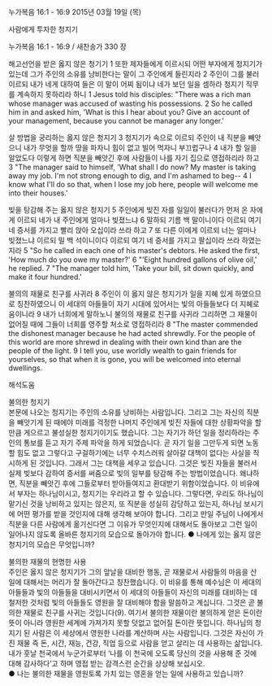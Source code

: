 누가복음 16:1 - 16:9 
2015년 03월 19일 (목)

사람에게 투자한 청지기



누가복음 16:1 - 16:9 / 새찬송가 330 장


해고선언을 받은 옳지 않은 청기기
1 또한 제자들에게 이르시되 어떤 부자에게 청지기가 있는데 그가 주인의 소유를 낭비한다는 말이 그 주인에게 들린지라 2 주인이 그를 불러 이르되 내가 네게 대하여 들은 이 말이 어찌 됨이냐 네가 보던 일을 셈하라 청지기 직무를 계속하지 못하리라 하니
1 Jesus told his disciples: "There was a rich man whose manager was accused of wasting his possessions. 2 So he called him in and asked him, 'What is this I hear about you? Give an account of your management, because you cannot be manager any longer.'     

살 방법을 궁리하는 옳지 않은 청지기
3 청지기가 속으로 이르되 주인이 내 직분을 빼앗으니 내가 무엇을 할까 땅을 파자니 힘이 없고 빌어 먹자니 부끄럽구나 4 내가 할 일을 알았도다 이렇게 하면 직분을 빼앗긴 후에 사람들이 나를 자기 집으로 영접하리라 하고 
3 "The manager said to himself, 'What shall I do now? My master is taking away my job. I'm not strong enough to dig, and I'm ashamed to beg-- 4 I know what I'll do so that, when I lose my job here, people will welcome me into their houses.'  

빚을 탕감해 주는 옳지 않은 청지기
5 주인에게 빚진 자를 일일이 불러다가 먼저 온 자에게 이르되 네가 내 주인에게 얼마나 빚졌느냐 6 말하되 기름 백 말이니이다 이르되 여기 네 증서를 가지고 빨리 앉아 오십이라 쓰라 하고 7 또 다른 이에게 이르되 너는 얼마나 빚졌느냐 이르되 밀 백 석이니이다 이르되 여기 네 증서를 가지고 팔십이라 쓰라 하였는지라 
5 "So he called in each one of his master's debtors. He asked the first, 'How much do you owe my master?' 6 "'Eight hundred gallons of olive oil,' he replied. 7 "The manager told him, 'Take your bill, sit down quickly, and make it four hundred.'    

불의의 재물로 친구를 사귀라 
8 주인이 이 옳지 않은 청지기가 일을 지혜 있게 하였으므로 칭찬하였으니 이 세대의 아들들이 자기 시대에 있어서는 빛의 아들들보다 더 지혜로움이니라 9 내가 너희에게 말하노니 불의의 재물로 친구를 사귀라 그리하면 그 재물이 없어질 때에 그들이 너희를 영주할 처소로 영접하리라 
8 "The master commended the dishonest manager because he had acted shrewdly. For the people of this world are more shrewd in dealing with their own kind than are the people of the light. 9 I tell you, use worldly wealth to gain friends for yourselves, so that when it is gone, you will be welcomed into eternal dwellings.

해석도움





불의한 청지기  
본문에 나오는 청지기는 주인의 소유를 낭비하는 사람입니다. 그리고 그는 자신의 직분을 빼앗기게 된 때에야 미래를 걱정한 나머지 주인에게 빚진 자들에 대한 상황파악을 할 만큼 게으르고 불성실한 청지기이기도 했습니다. 그는 자기가 하던 일을 정리하라는 주인의 통보를 듣고 자기 주제 파악을 하게 되었습니다. 곧 자기 일을 그만두게 되면 노동할 힘도 없고 그렇다고 구걸하기에는 너무 수치스러워 살아갈 대책이 없다는 사실을 직시하게 된 것입니다. 그래서 그는 대책을 세우고 있습니다. 그것은 빚진 자들을 불러서 실제 빚보다 감하여 증서를 써줌으로 빚의 일부를 탕감해 주는 방법이었습니다. 왜냐하면, 직분을 빼앗긴 후에 그들로부터 받아들여지고 환대받기 위함이었습니다. 이 비유에서 부자는 하나님이시고, 청지기는 우리라고 할 수 있습니다. 그렇다면, 우리도 하나님이 맡기신 것을 낭비하고 있지는 않은지, 또 직분을 성실히 감당하고 있는지, 하나님 보시기에 어떤 평가를 받을 것인지에 대해 생각해 보아야 합니다. 그리고 만일 주님이 나에게서 직분을 다른 사람에게 옮기신다면 그 이유가 무엇인지에 대해서도 돌아보고 그런 일이 일어나지 않도록 올바른 청지기의 모습으로 돌아가야 합니다. 
● 나에게 있는 옳지 않은 청지기의 모습은 무엇입니까? 

불의한 재물의 현명한 사용  
주인은 옳지 않은 청지기가 그의 앞날을 대비한 행동, 곧 재물로서 사람들의 마음을 산 일에 대해서는 머리가 잘 돌아간다고 칭찬했습니다. 이 비유를 통해 예수님은 이 세대의 아들들과 빛의 아들들을 대비시키면서 이 세대의 아들들이 자신의 미래를 대비하는 데 철저한 것처럼 빛의 아들들도 영원을 잘 대비해야 함을 말씀하고 계십니다. 그것은 곧 불의한 재물로 친구를 사귀는 것입니다(9). 여기서 불의한 재물이란 불의하게 얻은 돈이란 뜻이 아니라 영원한 세계에 가져가지 못할 덧없고 없어질 돈이란 뜻입니다.  하나님의 청지기 된 사람은 이 세상에서 영원한 나라를 계산하며 사는 사람입니다. 그것은 자신이 가진 재물 즉 돈, 시간, 재능, 건강, 직업 등으로 사람을 얻고 살리는 데 사용하는 삶입니다. 내가 훗날 천국에서 누군가로부터 ‘나를 이 천국에 오도록 당신의 것을 사용해 준 것에 대해 감사하다’고 하며 영접 받는 감격스런 순간을 상상해 보십시오.  
● 나는 불의한 재물을 영원토록 가치 있는 영혼을 얻는 일에 사용하고 있습니까?